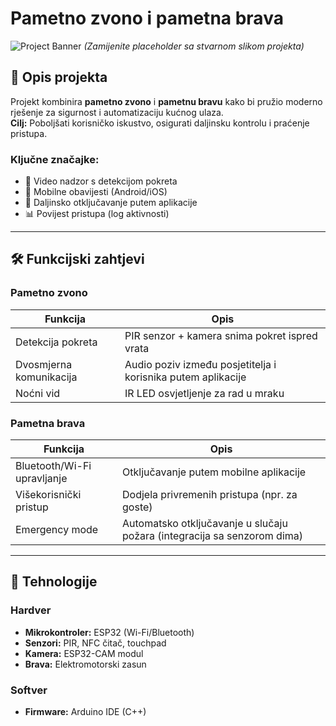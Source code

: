 # Pametno zvono i pametna brava

![Project Banner](https://via.placeholder.com/800x300?text=Smart+Doorbell+%26+Lock) *(Zamijenite placeholder sa stvarnom slikom projekta)*

## 📌 Opis projekta
Projekt kombinira **pametno zvono** i **pametnu bravu** kako bi pružio moderno rješenje za sigurnost i automatizaciju kućnog ulaza.  
**Cilj:** Poboljšati korisničko iskustvo, osigurati daljinsku kontrolu i praćenje pristupa.

### Ključne značajke:
- 🎥 Video nadzor s detekcijom pokreta  
- 📱 Mobilne obavijesti (Android/iOS)  
- 🔑 Daljinsko otključavanje putem aplikacije  
- 📊 Povijest pristupa (log aktivnosti)  

---

## 🛠️ Funkcijski zahtjevi

### Pametno zvono
| Funkcija                  | Opis                                                                 |
|---------------------------|--------------------------------------------------------------------- |
| Detekcija pokreta         | PIR senzor + kamera snima pokret ispred vrata                        |
| Dvosmjerna komunikacija   | Audio poziv između posjetitelja i korisnika putem aplikacije         |
| Noćni vid                 | IR LED osvjetljenje za rad u mraku                                   |

### Pametna brava
| Funkcija                  | Opis                                                                     |
|---------------------------|-----------------------------------------------------------------------   |
| Bluetooth/Wi-Fi upravljanje | Otključavanje putem mobilne aplikacije                                 |
| Višekorisnički pristup    | Dodjela privremenih pristupa (npr. za goste)                             |
| Emergency mode            | Automatsko otključavanje u slučaju požara (integracija sa senzorom dima) |

---

## 🔧 Tehnologije

### Hardver
- **Mikrokontroler:** ESP32 (Wi-Fi/Bluetooth)  
- **Senzori:** PIR, NFC čitač, touchpad  
- **Kamera:** ESP32-CAM modul  
- **Brava:** Elektromotorski zasun  

### Softver
- **Firmware:** Arduino IDE (C++)  